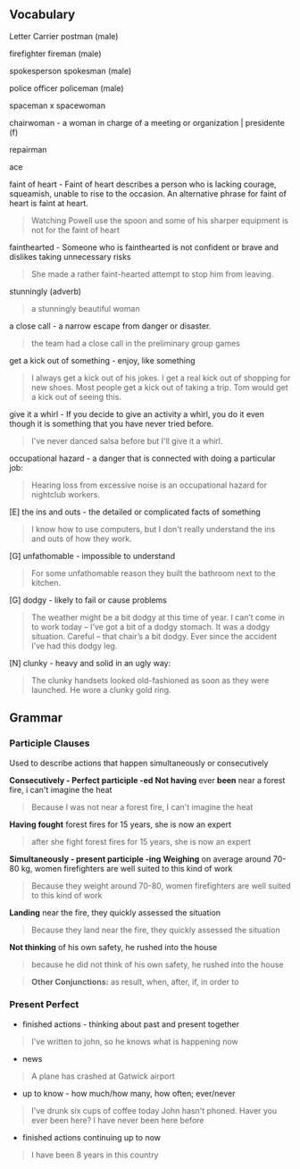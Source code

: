 

## Vocabulary
Letter Carrier
	postman (male)
	
firefighter
	fireman (male)
	
spokesperson
	spokesman (male)
	
police officer
	policeman (male)

spaceman x spacewoman

chairwoman - a woman in charge of a meeting or organization | presidente (f)

repairman 

ace

faint of heart - Faint of heart describes a person who is lacking courage, squeamish, unable to rise to the occasion. An alternative phrase for faint of heart is faint at heart. 
> Watching Powell use the spoon and some of his sharper equipment is not for the faint of heart 

fainthearted - Someone who is fainthearted is not confident or brave and dislikes taking unnecessary risks
> She made a rather faint-hearted attempt to stop him from leaving.

stunningly (adverb)
> a stunningly beautiful woman

a close call - a narrow escape from danger or disaster.
> the team had a close call in the preliminary group games

get a kick out of something - enjoy, like something
> I always get a kick out of his jokes.
> I get a real kick out of shopping for new shoes.
> Most people get a kick out of taking a trip.
> Tom would get a kick out of seeing this.

give it a whirl - If you decide to give an activity a whirl, you do it even though it is something that you have never tried before.
> I've never danced salsa before but I'll give it a whirl.

occupational hazard - a danger that is connected with doing a particular job:
> Hearing loss from excessive noise is an occupational hazard for nightclub workers.

[E] the ins and outs - the detailed or complicated facts of something
> I know how to use computers, but I don't really understand the ins and outs of how they work.

[G] unfathomable - impossible to understand
> For some unfathomable reason they built the bathroom next to the kitchen.

[G] dodgy - likely to fail or cause problems
> The weather might be a bit dodgy at this time of year.
> I can’t come in to work today – I’ve got a bit of a dodgy stomach.
> It was a dodgy situation.
> Careful – that chair’s a bit dodgy.
> Ever since the accident I’ve had this dodgy leg.

[N] clunky - heavy and solid in an ugly way:
> The clunky handsets looked old-fashioned as soon as they were launched.
> He wore a clunky gold ring.

## Grammar 

### Participle Clauses
Used to describe actions that happen simultaneously or consecutively

**Consecutively - Perfect participle -ed** 
**Not having** ever **been** near a forest fire, i can't imagine the heat
>Because I was not near a forest fire, I can't imagine the heat

**Having fought** forest fires for 15 years, she is now an expert
> after she fight forest fires for 15 years, she is now an expert

**Simultaneously - present participle -ing**
**Weighing** on average around 70-80 kg, women firefighters are well suited to this kind of work
> Because they weight around 70-80, women firefighters are well suited to this kind of work

**Landing** near the fire, they quickly assessed the situation
> Because they land near the fire, they quickly assessed the situation

**Not thinking** of his own safety, he rushed into the house
> because he did not think of his own safety, he rushed into the house

> **Other Conjunctions:** as result, when, after, if, in order to

### Present Perfect 
- finished actions - thinking about past and present together
> I've written to john, so he knows what is happening now

- news
> A plane has crashed at Gatwick airport

- up to know - how much/how many, how often; ever/never
> I've drunk six cups of coffee today
> John hasn't phoned.
> Haver you ever been here? I have never been here before

- finished actions continuing up to now
> I have been 8 years in this country
